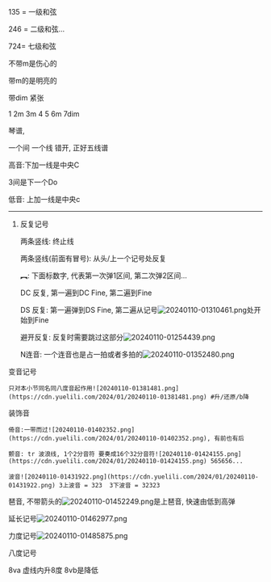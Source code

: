 135 = 一级和弦

246 = 二级和弦...

724= 七级和弦

不带m是伤心的

带m的是明亮的

带dim 紧张

1 2m 3m 4 5 6m 7dim

琴谱,

一个间 一个线 错开, 正好五线谱

高音:下加一线是中央C

3间是下一个Do

低音: 上加一线是中央c

---

1. 反复记号

   两条竖线: 终止线

   两条竖线(前面有冒号): 从头/上一个记号处反复

   ︻: 下面标数字, 代表第一次弹1区间, 第二次弹2区间...

   DC 反复, 第一遍到DC Fine, 第二遍到Fine

   DS 反复: 第一遍弹到DS Fine, 第二遍从记号![20240110-01310461.png](https://cdn.yuelili.com/2024/01/20240110-01310461.png)处开始到Fine

   避开反复: 反复时需要跳过这部分![20240110-01254439.png](https://cdn.yuelili.com/2024/01/20240110-01254439.png)

   N连音: 一个连音也是占一拍或者多拍的![20240110-01352480.png](https://cdn.yuelili.com/2024/01/20240110-01352480.png)

变音记号

    只对本小节同名同八度音起作用![20240110-01381481.png](https://cdn.yuelili.com/2024/01/20240110-01381481.png) #升/还原/b降

装饰音

    倚音:一带而过![20240110-01402352.png](https://cdn.yuelili.com/2024/01/20240110-01402352.png), 有前也有后

    颤音: tr 波浪线, 1个2分音符 要奏成16个32分音符![20240110-01424155.png](https://cdn.yuelili.com/2024/01/20240110-01424155.png) 565656...

    波音![20240110-01431922.png](https://cdn.yuelili.com/2024/01/20240110-01431922.png) 3上波音 = 323  3下波音 = 32323

琶音, 不带箭头的![20240110-01452249.png](https://cdn.yuelili.com/2024/01/20240110-01452249.png)是上琶音, 快速由低到高弹

延长记号![20240110-01462977.png](https://cdn.yuelili.com/2024/01/20240110-01462977.png)

力度记号![20240110-01485875.png](https://cdn.yuelili.com/2024/01/20240110-01485875.png)

八度记号

 8va 虚线内升8度 8vb是降低
